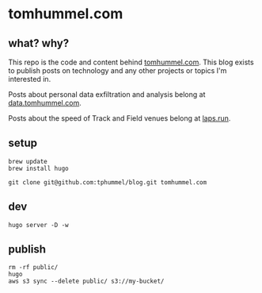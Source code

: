 # tomhummel.com

## what? why?

This repo is the code and content behind [tomhummel.com](https://tomhummel.com). This blog exists to publish posts on technology and any other projects or topics I'm interested in.

Posts about personal data exfiltration and analysis belong at [data.tomhummel.com](https://data.tomhummel.com).

Posts about the speed of Track and Field venues belong at [laps.run](https://laps.run).

## setup

```
brew update
brew install hugo

git clone git@github.com:tphummel/blog.git tomhummel.com
```

## dev

```
hugo server -D -w
```

## publish

```
rm -rf public/
hugo
aws s3 sync --delete public/ s3://my-bucket/
```
